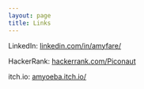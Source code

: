 ```yaml
---
layout: page
title: Links
---
```


LinkedIn: [linkedin.com/in/amyfare/](https://www.linkedin.com/in/amyfare/)

HackerRank: [hackerrank.com/Piconaut](https://www.hackerrank.com/Piconaut)

itch.io: [amyoeba.itch.io/](https://amyoeba.itch.io/)
